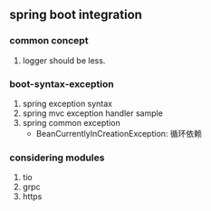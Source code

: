 ## spring boot integration

### common concept

1. logger should be less.

### boot-syntax-exception

1. spring exception syntax
2. spring mvc exception handler sample
3. spring common exception
    - BeanCurrentlyInCreationException: 循环依赖

### considering modules

1. tio
2. grpc
3. https